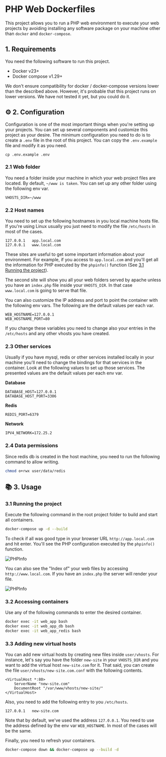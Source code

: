 # PHP Web Dockerfiles

This project allows you to run a PHP web environment to execute your web projects by avoiding installing
any software package on your machine other than `docker`  and `docker-compose`.

## 1. Requirements

You need the following software to run this project.

- Docker v23+
- Docker compose v1.29+

We don't ensure compatibility for docker / docker-compose versions lower than the described above. However, it's probable
that this project runs on lower versions. We have not tested it yet, but you could do it.

## :gear: 2. Configuration

Configuration is one of the most important things when you're setting up your projects. You can set up several
components and customize this project as your desire. The minimum configuration you need to do is to create a
`.env` file in the root of this project. You can copy the `.env.example` file and modify it as you need.

```shell
cp .env.example .env
```

### 2.1 Web folder

You need a folder inside your machine in which your web project files are located. By default, `~/www is taken`.
You can set up any other folder using the following env var. 

```dotenv
VHOSTS_DIR=~/www
```

### 2.2 Host names

You need to set up the following hostnames in you local machine hosts file. If you're using Linux usually you
just need to modify the file `/etc/hosts` in most of the cases.

```text
127.0.0.1   app.local.com
127.0.0.1   www.local.com
```

These sites are useful to get some important information about your environment. For example, if you access
to `app.local.com` and you'll get all the information for PHP executed by the `phpinfo()` function (See
[3.1 Running the project](#31-running-the-project)).

The second site will show you all your web folders served by apache unless you have an `index.php` file
inside your `VHOSTS_DIR`. In that case `www.local.com` is going to serve that file.

You can also customize the IP address and port to point the container with the following env vars. The
following are the default values per each var.

```dotenv
WEB_HOSTNAME=127.0.0.1
WEB_HOSTNAME_PORT=80
```

If you change these variables you need to change also your entries in the `/etc/hosts` and any other vhosts you
have created.

### 2.3 Other services

Usually if you have mysql, redis or other services installed locally in your machine you'll need to change
the bindings for that services in the container. Look at the following values to set up those services. The
presented values are the default values per each env var.

**Database**

```dotenv
DATABASE_HOST=127.0.0.1
DATABASE_HOST_PORT=3306
```

**Redis**

```dotenv
REDIS_PORT=6379
```

**Network**

```dotenv
IPV4_NETWORK=172.25.2
```

### 2.4 Data permissions

Since redis db is created in the host machine, you need to run the following command to allow writing.

```bash
chmod o+rwx user/data/redis
```

## :books: 3. Usage

### 3.1 Running the project

Execute the following command in the root project folder to build and start all containers.

```bash
docker-compose up -d --build
```

To check if all was good type in your browser URL `http://app.local.com` and hit enter. You'll see the
PHP configuration executed by the `phpinfo()` function.

![PHPInfo](https://blog.pleets.org/img/articles/phpinfo_php_web_dockerfiles.png)

You can also see the "Index of" your web files by accessing `http://www.local.com`. If you have an `index.php` the server
will render your file.

![PHPInfo](https://blog.pleets.org/img/articles/index_of_directory_apache.png)

### 3.2 Accessing containers

Use any of the following commands to enter the desired container.

```bash
docker exec -it web_app bash
docker exec -it web_app_db bash
docker exec -it web_app_redis bash
```

### 3.3 Adding new virtual hosts

You can add new virtual hosts by creating new files inside `user/vhosts`. For instance, let's say you have the
folder `new-site` in your `VHOSTS_DIR` and you want to add the virtual host `new-site.com` for it. That said, you
can create the file `user/vhosts/new-site.com.conf` with the following contents. 

```apacheconf
<VirtualHost *:80>
    ServerName "new-site.com"
    DocumentRoot "/var/www/vhosts/new-site/"
</VirtualHost>
```

Also, you need to add the following entry to you `/etc/hosts`.

```text
127.0.0.1   new-site.com
```

Note that by default, we've used the address `127.0.0.1`. You need to use the address defined by the env var 
`WEB_HOSTNAME`. In most of the cases will be the same.

Finally, you need to refresh your containers.

```bash
docker-compose down && docker-compose up --build -d
```